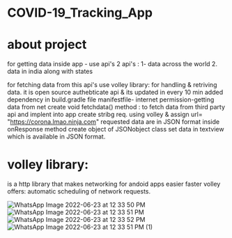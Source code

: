 # COVID-19_Tracking_App
# about project
for getting data inside app - use api's
2 api's : 1- data across the world
          2. data in india along with states

for fetching data from this api's use volley library: for handling & retriving data.
it is open source authebticate api & its updated in every 10 min
added dependency in build.gradle file
manifestfile- internet permission-getting data from net
create void fetchdata() method : to fetch data from third party api and implent into app
create stribg req. using volley & assign url= "https://corona.lmao.ninja.com"
requested data are in JSON format
inside onResponse method create object of JSONobject class
set data in textview which is available in JSON format.


# volley library:
is a http library that makes networking for andoid apps easier faster
volley offers: automatic scheduling of network requests.


![WhatsApp Image 2022-06-23 at 12 33 50 PM](https://user-images.githubusercontent.com/91388114/175236753-a803d435-6805-4bf0-9e8f-2aaf13f6dbe9.jpeg)
![WhatsApp Image 2022-06-23 at 12 33 51 PM](https://user-images.githubusercontent.com/91388114/175236759-ff8baf67-bebd-49af-aaac-dd7c72aac092.jpeg)
![WhatsApp Image 2022-06-23 at 12 33 52 PM](https://user-images.githubusercontent.com/91388114/175236766-0cd71e4d-319a-4538-a959-ca99e163c392.jpeg)
![WhatsApp Image 2022-06-23 at 12 33 51 PM (1)](https://user-images.githubusercontent.com/91388114/175236769-f97000ba-34c4-409f-95d4-d2d2349dff8e.jpeg)
